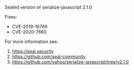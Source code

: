 Sealed version of serialize-javascript 2.1.0

Fixes:
- CVE-2019-16769
- CVE-2020-7660

For more information see:
  1. https://seal.security
  2. https://github.com/seal-community
  3. https://github.com/yahoo/serialize-javascript/tree/v2.1.0
